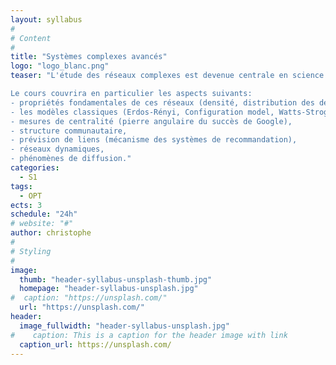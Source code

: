 ```yaml
---
layout: syllabus
#
# Content
#
title: "Systèmes complexes avancés"
logo: "logo_blanc.png"
teaser: "L'étude des réseaux complexes est devenue centrale en science des données. Ces grands jeux de données organisés en réseaux, c'est-à-dire composés d'un très grand nombre d'entités en interaction entre elles, se retrouvent dans des contextes aussi variés que l'informatique, les sciences sociales, la biologie, la médecine, la linguistique, les transports, les communications, l'économie, la production industrielle et d'autres encore. L'étude de ces réseaux est devenue cruciale pour répondre aux questions qui se posent dans tous ces contextes. Le cours fournira les notions et outils de base pour la manipulation et l'analyse de ces immenses jeux de données. Incontournable dans la panoplie du data scientist.

Le cours couvrira en particulier les aspects suivants:
- propriétés fondamentales de ces réseaux (densité, distribution des degrés, coefficient de clustering, distances),
- les modèles classiques (Erdos-Rényi, Configuration model, Watts-Strogatz, Barabasi-Albert),
- mesures de centralité (pierre angulaire du succès de Google),
- structure communautaire,
- prévision de liens (mécanisme des systèmes de recommandation),
- réseaux dynamiques,
- phénomènes de diffusion."
categories:
  - S1
tags:
  - OPT
ects: 3
schedule: "24h"
# website: "#"
author: christophe
#
# Styling
#
image:
  thumb: "header-syllabus-unsplash-thumb.jpg"
  homepage: "header-syllabus-unsplash.jpg"
#  caption: "https://unsplash.com/"
  url: "https://unsplash.com/"
header:
  image_fullwidth: "header-syllabus-unsplash.jpg"
#    caption: This is a caption for the header image with link
  caption_url: https://unsplash.com/
---
```


